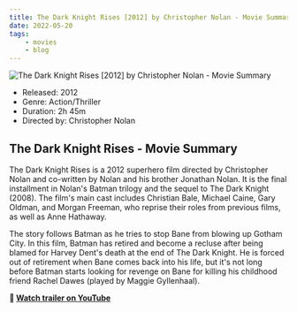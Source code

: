 ```yaml
---
title: The Dark Knight Rises [2012] by Christopher Nolan - Movie Summary
date: 2022-05-20
tags:
    - movies
    - blog
---
```


![The Dark Knight Rises [2012] by Christopher Nolan - Movie Summary](&#x2F;images&#x2F;movie-the-dark-knight-rises.jpg)

- Released: 2012
- Genre: Action&#x2F;Thriller
- Duration: 2h 45m
- Directed by: Christopher Nolan

## The Dark Knight Rises - Movie Summary

The Dark Knight Rises is a 2012 superhero film directed by Christopher Nolan and co-written by Nolan and his brother Jonathan Nolan. It is the final installment in Nolan&#39;s Batman trilogy and the sequel to The Dark Knight (2008). The film&#39;s main cast includes Christian Bale, Michael Caine, Gary Oldman, and Morgan Freeman, who reprise their roles from previous films, as well as Anne Hathaway.

The story follows Batman as he tries to stop Bane from blowing up Gotham City. In this film, Batman has retired and become a recluse after being blamed for Harvey Dent&#39;s death at the end of The Dark Knight. He is forced out of retirement when Bane comes back into his life, but it&#39;s not long before Batman starts looking for revenge on Bane for killing his childhood friend Rachel Dawes (played by Maggie Gyllenhaal).

**🎥 [Watch trailer on YouTube](https:&#x2F;&#x2F;www.youtube.com&#x2F;watch?v&#x3D;g8evyE9TuYk)**


